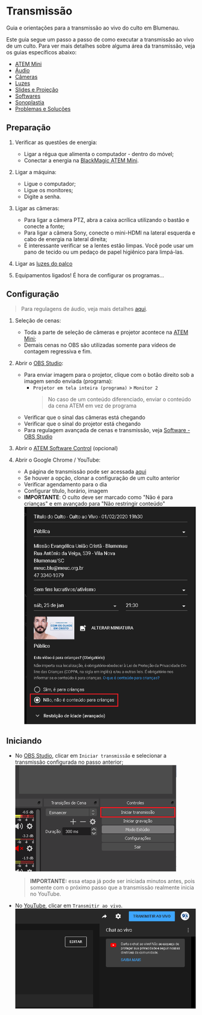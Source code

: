 # Transmissão

Guia e orientações para a transmissão ao vivo do culto em Blumenau.

Este guia segue um passo a passo de como executar a transmissão ao vivo de um culto.
Para ver mais detalhes sobre alguma área da transmissão, veja os guias específicos abaixo:

- [ATEM Mini](./atem-mini.md)
- [Áudio](./audio.md)
- [Câmeras](./cameras.md)
- [Luzes](./luzes.md)
- [Slides e Projeção](./slides.md)
- [Softwares](./software.md)
- [Sonoplastia](./sonoplastia.md)
- [Problemas e Soluções](./problemas.md)

## Preparação

1. Verificar as questões de energia:
   - Ligar a régua que alimenta o computador - dentro do móvel;
   - Conectar a energia na [BlackMagic ATEM Mini](./atem-mini.md).

2. Ligar a máquina:
   - Ligue o computador;
   - Ligue os monitores;
   - Digite a senha.

3. Ligar as câmeras:
   - Para ligar a câmera PTZ, abra a caixa acrílica utilizando o bastão e conecte a fonte;
   - Para ligar a câmera Sony, conecte o mini-HDMI na lateral esquerda e cabo de energia na lateral direita;
   - É interessante verificar se a lentes estão limpas. Você pode usar um pano de tecido ou um pedaço de papel higiênico para limpá-las.

4. Ligar as [luzes do palco](./luzes.md)

5. Equipamentos ligados! É hora de configurar os programas...

## Configuração

> Para regulagens de áudio, veja mais detalhes [aqui](./audio.md).

1. Seleção de cenas:
   - Toda a parte de seleção de câmeras e projetor acontece na [ATEM Mini](./atem-mini.md);
   - Demais cenas no OBS são utilizadas somente para vídeos de contagem regressiva e fim.

2. Abrir o [OBS Studio](./software.md#obs-studio):
   - Para enviar imagem para o projetor, clique com o botão direito sob a imagem sendo enviada (programa):
     - `Projetor em tela inteira (programa)` > `Monitor 2`
       > No caso de um conteúdo diferenciado, enviar o conteúdo da cena ATEM em vez de programa
   - Verificar que o sinal das câmeras está chegando
   - Verificar que o sinal do projetor está chegando
   - Para regulagem avançada de cenas e transmissão, veja [Software - OBS Studio](./software.md#obs-studio)

3. Abrir o [ATEM Software Control](./software.md#atem-software-control) (opcional)

4. Abrir o Google Chrome / YouTube:
   - A página de transmissão pode ser acessada [aqui](https://studio.youtube.com/channel/UCD9zslKV3jrJb3pslWe32Bw/livestreaming/dashboard)
   - Se houver a opção, clonar a configuração de um culto anterior
   - Verificar agendamento para o dia
   - Configurar título, horário, imagem
   - **IMPORTANTE**: O culto deve ser marcado como "Não é para crianças" e em avançado para "Não restringir conteúdo"
     ![YouTube](imgs/youtube-detalhes-transmissao.png)

## Iniciando

- No [OBS Studio](./software.md#obs-studio), clicar em `Iniciar transmissão` e selecionar a transmissão configurada no passo anterior;
  ![Iniciar transmissão](imgs/obs-iniciar-transmissao.png)
  > **IMPORTANTE:** essa etapa já pode ser iniciada minutos antes, pois somente com o próximo passo que a transmissão realmente inicia no YouTube.
- No [YouTube](https://studio.youtube.com/channel/UCD9zslKV3jrJb3pslWe32Bw/livestreaming/dashboard), clicar em `Transmitir ao vivo`.
  ![Transmitir ao Vivo](imgs/youtube-transmitir-ao-vivo.png)
